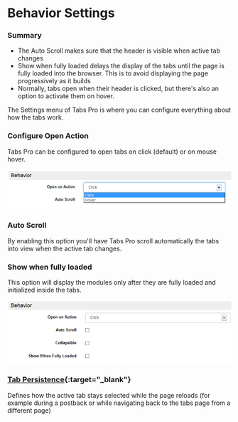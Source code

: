 # Behavior Settings

### Summary

* The Auto Scroll makes sure that the header is visible when active tab changes
* Show when fully loaded delays the display of the tabs until the page is fully loaded into the browser. This is to avoid displaying the page progressively as it builds
* Normally, tabs open when their header is clicked, but there's also an option to activate them on hover.

The Settings menu of Tabs Pro is where you can configure everything about how the tabs work.

### Configure Open Action

Tabs Pro can be configured to open tabs on click \(default\) or on mouse hover.

![](/tabs-pro/assets/action.jpg)

### **Auto Scroll**

By enabling this option you'll have Tabs Pro scroll automatically the tabs into view when the active tab changes.

### Show when fully loaded

This option will display the modules only after they are fully loaded and initialized inside the tabs.

![](/tabs-pro/assets/fully.loaded.jpg)

### [Tab Persistence](/tabs-pro/usability-settings/tab-persistence.html){:target="_blank"}

Defines how the active tab stays selected while the page reloads \(for example during a postback or while navigating back to the tabs page from a different page\)

